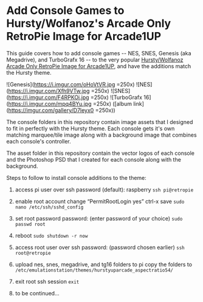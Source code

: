 Add Console Games to Hursty/Wolfanoz's Arcade Only RetroPie Image for Arcade1UP
=========

This guide covers how to add console games -- NES, SNES, Genesis (aka Megadrive), and TurboGrafx 16 -- to the very popular [Hursty/Wolfanoz Arcade Only RetroPie Image for Arcade1UP](https://www.arcadepunks.com/32gb-arcade-only-arcade1up-or-54-ratio-wolfanoz-hursty-collaboration/), and have the additions match the Hursty theme.

![Genesis](https://i.imgur.com/oHoVtVR.jpg =250x)
![NES](https://i.imgur.com/Xfh9VTw.jpg =250x)
![SNES](https://i.imgur.com/F4RPKOi.jpg =250x)
![TurboGrafx 16](https://i.imgur.com/mpq4BYu.jpg =250x)
([album link](https://imgur.com/gallery/D7leyx0 =250x))

The console folders in this repository contain image assets that I designed to fit in perfectly with the Hursty theme. Each console gets it's own matching marquee/tile image along with a background image that combines each console's controller.

The asset folder in this repository contain the vector logos of each console and the Photoshop PSD that I created for each console along with the background.

Steps to follow to install console additions to the theme:

1. access pi user over ssh
   password (default): raspberry
   `ssh pi@retropie`

2. enable root account
   change “PermitRootLogin yes”
   ctrl-x save
   `sudo nano /etc/ssh/sshd_config`

3. set root password
   password: (enter password of your choice)
   `sudo passwd root`

4. reboot
   `sudo shutdown -r now`

5. access root user over ssh
   password: (password chosen earlier)
   `ssh root@retropie`

6. upload nes, snes, megadrive, and tg16 folders to pi
   copy the folders to `/etc/emulationstation/themes/hurstyuparcade_aspectratio54/`

7. exit root ssh session
   `exit`

8. to be continued...